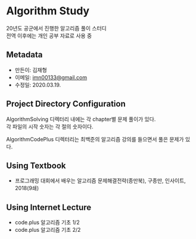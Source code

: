 # Algorithm Study
20년도 공군에서 진행한 알고리즘 풀이 스터디  
전역 이후에는 개인 공부 자료로 사용 중

## Metadata
- 만든이: 김재형  
- 이메일: imn00133@gmail.com
- 수정일: 2020.03.19.

## Project Directory Configuration
AlgorithmSolving 디렉터리 내에는 각 chapter별 문제 풀이가 있다.  
각 파일의 시작 숫자는 각 절의 숫자이다.

AlgorithmCodePlus 디렉터리는 최백준의 알고리즘 강의를 들으면서 풀은 문제가 있다.

## Using Textbook
- 프로그래밍 대회에서 배우는 알고리즘 문제해결전략(종만북), 구종만, 인사이트, 2018(9쇄)

## Using Internet Lecture
- code.plus 알고리즘 기초 1/2
- code.plus 알고리즘 기초 2/2